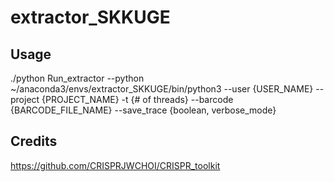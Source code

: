 # extractor_SKKUGE

## Usage
./python Run_extractor --python ~/anaconda3/envs/extractor_SKKUGE/bin/python3 --user {USER_NAME} --project {PROJECT_NAME} -t {# of threads} --barcode {BARCODE_FILE_NAME} --save_trace {boolean, verbose_mode}

## Credits
https://github.com/CRISPRJWCHOI/CRISPR_toolkit
